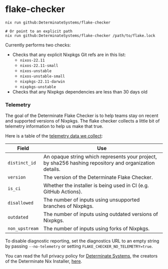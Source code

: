 # flake-checker

```shell
nix run github:DeterminateSystems/flake-checker

# Or point to an explicit path
nix run github:DeterminateSystems/flake-checker /path/to/flake.lock
```

Currently performs two checks:

- Checks that any explicit Nixpkgs Git refs are in this list:
  - `nixos-22.11`
  - `nixos-22.11-small`
  - `nixos-unstable`
  - `nixos-unstable-small`
  - `nixpkgs-22.11-darwin`
  - `nixpkgs-unstable`
- Checks that any Nixpkgs dependencies are less than 30 days old

### Telemetry

The goal of the Determinate Flake Checker is to help teams stay on recent and supported versions of Nixpkgs.
The flake checker collects a little bit of telemetry information to help us make that true.

Here is a table of the [telemetry data we collect][diagnosticdata]:

| Field          | Use                                                                                                    |
| -------------- | ------------------------------------------------------------------------------------------------------ |
| `distinct_id`  | An opaque string which represents your project, by sha256 hashing repository and organization details. |
| `version`      | The version of the Determinate Flake Checker.                                                          |
| `is_ci`        | Whether the installer is being used in CI (e.g. GitHub Actions).                                       |
| `disallowed`   | The number of inputs using unsupported branches of Nixpkgs.                                            |
| `outdated`     | The number of inputs using outdated versions of Nixpkgs.                                               |
| `non_upstream` | The number of inputs using forks of Nixpkgs.                                                           |

To disable diagnostic reporting, set the diagnostics URL to an empty string by passing `--no-telemetry` or setting `FLAKE_CHECKER_NO_TELEMETRY=true`.

You can read the full privacy policy for [Determinate Systems][detsys], the creators of the Determinate Nix Installer, [here][privacy].

[detsys]: https://determinate.systems/
[diagnosticdata]: https://github.com/DeterminateSystems/nix-flake-checker/blob/main/src/telemetry.rs#L29-L43
[privacy]: https://determinate.systems/privacy
